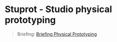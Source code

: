 # Stuprot - Studio physical prototyping

> Briefing: [Briefing Physical Prototyping](Briefing%20Physical%20Prototyping%20_%20STUPROT.pdf)